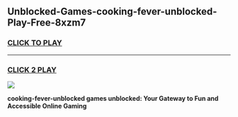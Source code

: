 
## Unblocked-Games-cooking-fever-unblocked-Play-Free-8xzm7
<h3>
<a href="https://premium76.site?title=cooking-fever-unblocked&ref=23A">CLICK TO PLAY</a></h3>
<hr>

<h3>
<a href="https://premium76.site?title=cooking-fever-unblocked&ref=23A">CLICK 2 PLAY</a>
  
</h3>

<a href="https://premium76.site?title=cooking-fever-unblocked&ref=23A"><img src="https://clearcache.store/games.png"></a>


**cooking-fever-unblocked games unblocked: Your Gateway to Fun and Accessible Online Gaming**
